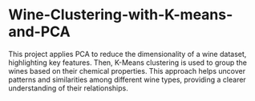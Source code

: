 # Wine-Clustering-with-K-means-and-PCA
This project applies PCA to reduce the dimensionality of a wine dataset, highlighting key features. Then, K-Means clustering is used to group the wines based on their chemical properties. This approach helps uncover patterns and similarities among different wine types, providing a clearer understanding of their relationships.
